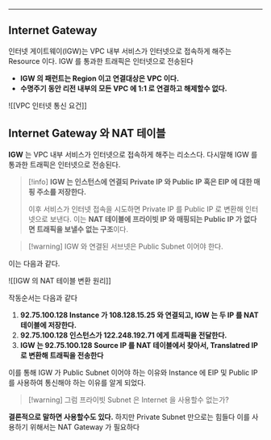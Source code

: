 
---

## Internet Gateway

인터넷 게이트웨이(IGW)는 VPC 내부 서비스가 인터넷으로 접속하게 해주는 Resource 이다.
IGW 를 통과한 트래픽은 인터넷으로 전송된다

- **IGW  의 패런트는 Region 이고 연결대상은 VPC 이다.**
- **수명주기 동안 리전 내부의 모든 VPC 에 1:1 로 연결하고 해제할수 없다.**

![[VPC 인터넷 통신 요건]]

## Internet Gateway 와 NAT 테이블

**IGW** 는 VPC 내부 서비스가 인터넷으로 접속하게 해주는 리소스다.
다시말해 IGW 를 통과한 트래픽은 인터넷으로 전송된다.

>[!info]
**IGW 는 인스턴스에 연결되 Private IP 와 Public IP 혹은 EIP 에 대한 매핑 주소를 저장한다.**
>
>이후 서비스가 인터넷 접속을 시도하면 Private IP 를 Public IP 로 변환해 인터넷으로 보낸다.
>이는 **NAT 테이블에 프라이빗 IP 와 매핑되는 Public IP 가 없다면 트래픽을 보낼수 없는 구조**이다.

>[!warning] IGW 와 연결된 서브넷은 Public Subnet 이어야 한다.

이는 다음과 같다.

![[IGW 의 NAT 테이블 변환 원리]]

작동순서는 다음과 같다

1. **92.75.100.128 Instance 가 108.128.15.25 와 연결되고, IGW 는 두 IP 를 NAT 테이블에 저장한다.**
2. **92.75.100.128 인스턴스가 122.248.192.71 에게 트래픽을 전달한다.**
3. **IGW 는 92.75.100.128 Source IP 를 NAT 테이블에서 찾아서, Translatred IP 로 변환해 트래픽을 전송한다**
 
이를 통해 IGW  가 Public Subnet 이어야 하는 이유와 Instance 에 EIP 및 Public IP 를 사용하여 통신해야 하는 이유를 알게 되었다.

>[!warning] 그럼 프라이빗 Subnet 은 Internet 을 사용할수 없는가?
>
**결론적으로 말하면 사용할수도 있다.** 하지만 Private Subnet 만으로는 힘들다
이를 사용하기 위해서는 NAT Gateway 가 필요하다
